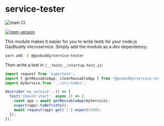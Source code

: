 service-tester
===============

![main CI](https://github.com/gas-buddy/service-tester/actions/workflows/nodejs.yml/badge.svg)

[![npm version](https://badge.fury.io/js/@gasbuddy%2Fservice-tester.svg)](https://badge.fury.io/js/@gasbuddy%2Fservice-tester)

This module makes it easier for you to write tests for your node.js GasBuddy microservice. Simply add
the module as a dev dependency:

```sh
yarn add -D @gasbuddy/service-tester
```

Then write a test in ```/__tests__/startup.test.js```:

```ts
import request from 'supertest';
import { getReusableApp, clearReusableApp } from '@gasbuddy/service-tester';
import myService from '../src/index';

describe('my service', () => {
  test('should start', async () => {
    const app = await getReusableApp(myService);
    expect(app).toBeTruthy();
    await request(app).get('/').expect(200);
  });
});
```

